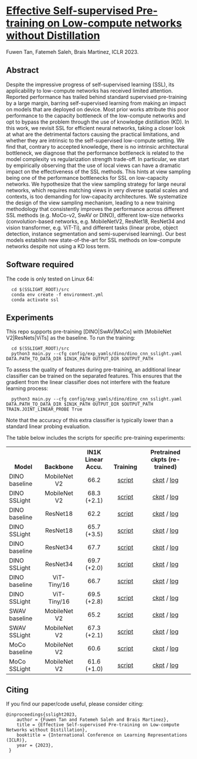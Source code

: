 # [Effective Self-supervised Pre-training on Low-compute networks without Distillation](https://arxiv.org/abs/2210.02808)
Fuwen Tan, Fatemeh Saleh, Brais Martinez, ICLR 2023.

## Abstract
Despite the impressive progress of self-supervised learning (SSL), its applicability to low-compute networks has received limited attention. Reported performance has trailed behind standard supervised pre-training by a large margin, barring self-supervised learning from making an impact on models that are deployed on device. Most prior works attribute this poor performance to the capacity bottleneck of the low-compute networks and opt to bypass the problem through the use of knowledge distillation (KD). In this work, we revisit SSL for efficient neural networks, taking a closer look at what are the detrimental factors causing the practical limitations, and whether they are intrinsic to the self-supervised low-compute setting. We find that, contrary to accepted knowledge, there is no intrinsic architectural bottleneck, we diagnose that the performance bottleneck is related to the model complexity vs regularization strength trade-off. In particular, we start by empirically observing that the use of local views can have a dramatic impact on the effectiveness of the SSL methods. This hints at view sampling being one of the performance bottlenecks for SSL on low-capacity networks. We hypothesize that the view sampling strategy for large neural networks, which requires matching views in very diverse spatial scales and contexts, is too demanding for low-capacity architectures. We systematize the design of the view sampling mechanism, leading to a new training methodology that consistently improves the performance across different SSL methods (e.g. MoCo-v2, SwAV or DINO), different low-size networks (convolution-based networks, e.g. MobileNetV2, ResNet18, ResNet34 and vision transformer, e.g. ViT-Ti), and different tasks (linear probe, object detection, instance segmentation and semi-supervised learning). Our best models establish new state-of-the-art for SSL methods on low-compute networks despite not using a KD loss term.

## Software required
The code is only tested on Linux 64:

```
  cd $(SSLIGHT_ROOT)/src
  conda env create -f environment.yml
  conda activate ssl
```

## Experiments

This repo supports pre-training [DINO|SwAV|MoCo] with [MobileNet V2|ResNets|ViTs] as the baseline. To run the training:

```
  cd $(SSLIGHT_ROOT)/src
  python3 main.py --cfg config/exp_yamls/dino/dino_cnn_sslight.yaml DATA.PATH_TO_DATA_DIR $IN1K_PATH OUTPUT_DIR $OUTPUT_PATH
```

To assess the quality of features during pre-training, an additional linear classifier can be trained on the separated features. This ensures that the gradient from the linear classifier does not interfere with the feature learning process:

```
  python3 main.py --cfg config/exp_yamls/dino/dino_cnn_sslight.yaml DATA.PATH_TO_DATA_DIR $IN1K_PATH OUTPUT_DIR $OUTPUT_PATH TRAIN.JOINT_LINEAR_PROBE True
```

Note that the accuracy of this extra classifier is typically lower than a standard linear probing evaluation.

The table below includes the scripts for specific pre-training experiments:


<table><tbody>
<!-- START TABLE -->
<!-- TABLE HEADER -->
<th valign="bottom">Model</th>
<th valign="bottom">Backbone</th>
<th valign="bottom">IN1K Linear Accu.</th>
<th valign="bottom">Training</th>  
<th valign="bottom">Pretrained ckpts (re-trained)</th>
<!-- TABLE BODY -->
<tr>
      <td align="left">DINO baseline</td>
      <td align="center">MobileNet V2</td>
      <td align="center">66.2</td>
      <td align="center"><a href=src/experiments/dino/mnv2/baseline.sh>script</a></td>
      <td align="center"><a href=https://drive.google.com/file/d/18zs2_D0uJicT01_qUlIwgtjlWNKblV27/view?usp=sharing>ckpt</a> / <a href=src/experiments/dino/mnv2/baseline.log>log</a></td>
</tr>
<tr>
      <td align="left">DINO SSLight</td>
      <td align="center">MobileNet V2</td>
      <td align="center">68.3 (+2.1)</td>
      <td align="center"><a href=src/experiments/dino/mnv2/sslight.sh>script</a></td>
      <td align="center"><a href=https://drive.google.com/file/d/1M9qJgYIjUVlmPm3H34WKuvd0liKUw2O6/view?usp=sharing>ckpt</a> / <a href=src/experiments/dino/mnv2/sslight.log>log</a></td>
</tr>
<tr>
      <td align="left">DINO baseline</td>
      <td align="center">ResNet18</td>
      <td align="center">62.2</td>
      <td align="center"><a href=src/experiments/dino/resnet18/baseline.sh>script</a></td>
      <td align="center"><a href=https://drive.google.com/file/d/1ZfuIcGjwFQWfk0RZHNbmdzeMVQFSAY92/view?usp=sharing>ckpt</a> / <a href=src/experiments/dino/resnet18/baseline.log>log</a></td>
</tr>
<tr>
      <td align="left">DINO SSLight</td>
      <td align="center">ResNet18</td>
      <td align="center">65.7 (+3.5)</td>
      <td align="center"><a href=src/experiments/dino/resnet18/sslight.sh>script</a></td>
      <td align="center"><a href=https://drive.google.com/file/d/1_xBGya4AWtEnHDMKHF5rL2sl0fJaMzki/view?usp=sharing>ckpt</a> / <a href=src/experiments/dino/resnet18/sslight.log>log</a></td>
</tr>
<tr>
      <td align="left">DINO baseline</td>
      <td align="center">ResNet34</td>
      <td align="center">67.7</td>
      <td align="center"><a href=src/experiments/dino/resnet34/baseline.sh>script</a></td>
      <td align="center"><a href=https://drive.google.com/file/d/1BcOgYKUzrvzrUfMaZQ8hZgqu--b5dwhS/view?usp=sharing>ckpt</a> / <a href=src/experiments/dino/resnet34/baseline.log>log</a></td>
</tr>
<tr>
      <td align="left">DINO SSLight</td>
      <td align="center">ResNet34</td>
      <td align="center">69.7 (+2.0)</td>
      <td align="center"><a href=src/experiments/dino/resnet34/sslight.sh>script</a></td>
      <td align="center"><a href=https://drive.google.com/file/d/1SZTkqscN7QAaPf_WvYPWiIvjpAeawaXL/view?usp=sharing>ckpt</a> / <a href=src/experiments/dino/resnet34/sslight.log>log</a></td>
</tr>
<tr>
      <td align="left">DINO baseline</td>
      <td align="center">ViT-Tiny/16</td>
      <td align="center">66.7</td>
      <td align="center"><a href=src/experiments/dino/vit_tiny_16/baseline.sh>script</a></td>
      <td align="center"><a href=https://drive.google.com/file/d/1ZJqhW5J3_aKcdvpaPNUNwQEGwZ67G7lE/view?usp=sharing>ckpt</a> / <a href=src/experiments/dino/vit_tiny_16/baseline.log>log</a></td>
</tr>
<tr>
      <td align="left">DINO SSLight</td>
      <td align="center">ViT-Tiny/16</td>
      <td align="center">69.5 (+2.8)</td>
      <td align="center"><a href=src/experiments/dino/vit_tiny_16/sslight.sh>script</a></td>
      <td align="center"><a href=https://drive.google.com/file/d/15iweaPCulIbc1vCBBzUjw080ROucncCH/view?usp=sharing>ckpt</a> / <a href=src/experiments/dino/vit_tiny_16/sslight.log>log</a></td>
</tr>
<tr>
      <td align="left">SWAV baseline</td>
      <td align="center">MobileNet V2</td>
      <td align="center">65.2</td>
      <td align="center"><a href=src/experiments/swav/mnv2/baseline.sh>script</a></td>
      <td align="center"><a href=https://drive.google.com/file/d/1KxSCV0IdIBOnGXOErRN2EmT2wqpD2LEu/view?usp=sharing>ckpt</a> / <a href=src/experiments/swav/mnv2/baseline.log>log</a></td>
</tr>
<tr>
      <td align="left">SWAV SSLight</td>
      <td align="center">MobileNet V2</td>
      <td align="center">67.3 (+2.1)</td>
      <td align="center"><a href=src/experiments/swav/mnv2/sslight.sh>script</a></td>
      <td align="center"><a href=https://drive.google.com/file/d/104XnVgu0o2U7vsV1GajIDnG8r3K4L8XY/view?usp=sharing>ckpt</a> / <a href=src/experiments/swav/mnv2/sslight.log>log</a></td>
</tr>
<tr>
      <td align="left">MoCo baseline</td>
      <td align="center">MobileNet V2</td>
      <td align="center">60.6 </td>
      <td align="center"><a href=src/experiments/moco/mnv2/baseline.sh>script</a></td>
      <td align="center"><a href=https://drive.google.com/file/d/1QoIBw3gDBqSMr2aMQQfWmEYDlT78Qki9/view?usp=sharing>ckpt</a> / <a href=src/experiments/moco/mnv2/baseline.log>log</a></td>
</tr>
<tr>
      <td align="left">MoCo SSLight</td>
      <td align="center">MobileNet V2</td>
      <td align="center">61.6 (+1.0)</td>
      <td align="center"><a href=src/experiments/moco/mnv2/sslight.sh>script</a></td>
      <td align="center"><a href=https://drive.google.com/file/d/1_5R3rGIEJV8ogdHlWzdsDyHpDQw9E5Bf/view?usp=sharing>ckpt</a> / <a href=src/experiments/moco/mnv2/sslight.log>log</a></td>
</tr>
</tbody></table> 

## Citing

If you find our paper/code useful, please consider citing:

    @inproceedings{sslight2023,
        author = {Fuwen Tan and Fatemeh Saleh and Brais Martinez},
        title = {Effective Self-supervised Pre-training on Low-compute Networks without Distillation},
        booktitle = {International Conference on Learning Representations (ICLR)},
        year = {2023},
     }

